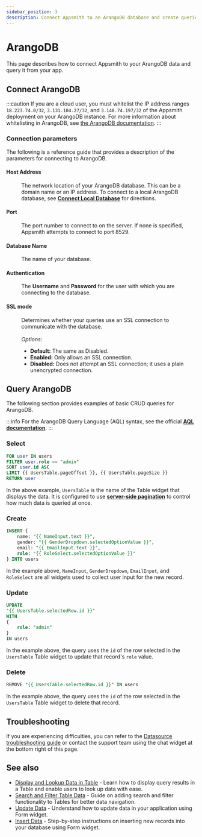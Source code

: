 ```yaml
---
sidebar_position: 3
description: Connect Appsmith to an ArangoDB database and create queries.
---
```


# ArangoDB

This page describes how to connect Appsmith to your ArangoDB data and query it from your app.

## Connect ArangoDB

:::caution
If you are a cloud user, you must whitelist the IP address ranges `18.223.74.0/32`, `3.131.104.27/32`, and `3.148.74.197/32` of the Appsmith deployment on your ArangoDB instance. For more information about whitelisting in ArangoDB, see [the ArangoDB documentation](https://www.arangodb.com/docs/stable/security-security-options.html#endpoint-access).
:::

### Connection parameters

The following is a reference guide that provides a description of the parameters for connecting to ArangoDB.

<ZoomImage
  src="/img/Arango_configuration.jpeg" 
  alt="Configure ArangoDB datasource."
  caption="Configure ArangoDB datasource"
/>

#### Host Address

<dd>The network location of your ArangoDB database. This can be a domain name or an IP address. To connect to a local ArangoDB database, see <a href="https://docs.appsmithai.com/connect-data/how-to-guides/how-to-work-with-local-apis-on-appsmith"><b>Connect Local Database</b></a> for directions. </dd>

#### Port

<dd>The port number to connect to on the server. If none is specified, Appsmith attempts to connect to port 8529.</dd>

#### Database Name

<dd>The name of your database. </dd>

#### Authentication

<dd>The <b>Username</b> and <b>Password</b> for the user with which you are connecting to the database.</dd>

#### SSL mode

<dd>Determines whether your queries use an SSL connection to communicate with the database.</dd><br/>
<dd>
    <i>Options:</i>
  <ul>
      <li><b>Default:</b> The same as Disabled.</li>
      <li><b>Enabled:</b> Only allows an SSL connection.</li>
      <li><b>Disabled:</b> Does not attempt an SSL connection; it uses a plain unencrypted connection.</li>
  </ul>
</dd>

## Query ArangoDB

The following section provides examples of basic CRUD queries for ArangoDB.

<ZoomImage
  src="/img/arangodb-query-config.png" 
  alt="Configure an ArangoDB query in the editor."
  caption="Configure an ArangoDB query in the editor"
/>

:::info
For the ArangoDB Query Language (AQL) syntax, see the official [**AQL documentation**](https://www.arangodb.com/docs/stable/aql/).
:::

### Select

```sql
FOR user IN users
FILTER user.role == "admin"
SORT user.id ASC
LIMIT {{ UsersTable.pageOffset }}, {{ UsersTable.pageSize }}
RETURN user
```

In the above example, `UsersTable` is the name of the Table widget that displays the data. It is configured to use [**server-side pagination**](https://docs.appsmithai.com//build-apps/how-to-guides/Server-side-pagination-in-table) to control how much data is queried at once.

### Create

```sql
INSERT {
    name: "{{ NameInput.text }}",
    gender: "{{ GenderDropdown.selectedOptionValue }}",
    email: "{{ EmailInput.text }}",
    role: "{{ RoleSelect.selectedOptionValue }}"
} INTO users
```

In the example above, `NameInput`, `GenderDropdown`, `EmailInput`, and `RoleSelect` are all widgets used to collect user input for the new record.

### Update

```sql
UPDATE
"{{ UsersTable.selectedRow.id }}"
WITH
{
    role: "admin"
}
IN users
```

In the example above, the query uses the `id` of the row selected in the `UsersTable` Table widget to update that record's `role` value.

### Delete

```sql
REMOVE "{{ UsersTable.selectedRow.id }}" IN users
```

In the example above, the query uses the `id` of the row selected in the `UsersTable` Table widget to delete that record.


## Troubleshooting

If you are experiencing difficulties, you can refer to the [Datasource troubleshooting guide](https://docs.appsmithai.com/help-and-support/troubleshooting-guide/action-errors/datasource-errors) or contact the support team using the chat widget at the bottom right of this page.

## See also

- [Display and Lookup Data in Table](https://docs.appsmithai.com//build-apps/how-to-guides/display-search-and-filter-table-data) - Learn how to display query results in a Table and enable users to look up data with ease.
- [Search and Filter Table Data](https://docs.appsmithai.com//build-apps/how-to-guides/search-and-filter-table-data) - Guide on adding search and filter functionality to Tables for better data navigation.
- [Update Data](https://docs.appsmithai.com//build-apps/how-to-guides/submit-form-data) - Understand how to update data in your application using Form widget.
- [Insert Data](https://docs.appsmithai.com//build-apps/how-to-guides/insert-data) - Step-by-step instructions on inserting new records into your database using Form widget.
